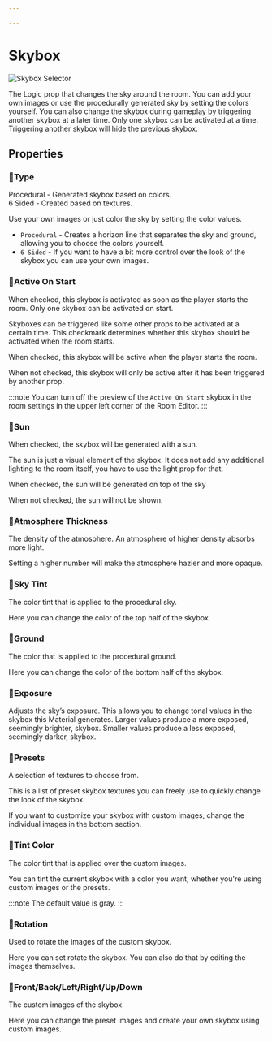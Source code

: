 ```yaml
---

---
```


# Skybox

![Skybox Selector](./img/Skybox-Selector.png)

The Logic prop that changes the sky around the room. You can add your own images or use the procedurally generated sky by setting the colors yourself. You can also change the skybox during gameplay by triggering another skybox at a later time. Only one skybox can be activated at a time. Triggering another skybox will hide the previous skybox.

## Properties

### :small_orange_diamond:Type

<div className="highlight-div">
Procedural - Generated skybox based on colors.<br>
6 Sided - Created based on textures.
</div>

Use your own images or just color the sky by setting the color values.

- `Procedural` - Creates a horizon line that separates the sky and ground, allowing you to choose the colors yourself.
- `6 Sided` - If you want to have a bit more control over the look of the skybox you can use your own images.

### :small_orange_diamond:Active On Start

<div className="highlight-div">
When checked, this skybox is activated as soon as the player starts the room. Only one skybox can be activated on start.
</div>

Skyboxes can be triggered like some other props to be activated at a certain time. This checkmark determines whether this skybox should be activated when the room starts. 

When checked, this skybox will be active when the player starts the room.

When not checked, this skybox will only be active after it has been triggered by another prop.

:::note
You can turn off the preview of the `Active On Start` skybox in the room settings in the upper left corner of the Room Editor.
:::

### :small_orange_diamond:Sun

<div className="highlight-div">
When checked, the skybox will be generated with a sun.
</div>

The sun is just a visual element of the skybox. It does not add any additional lighting to the room itself, you have to use the light prop for that.

When checked, the sun will be generated on top of the sky

When not checked, the sun will not be shown.

### :small_orange_diamond:Atmosphere Thickness

<div className="highlight-div">
The density of the atmosphere. An atmosphere of higher density absorbs more light.
</div>

Setting a higher number will make the atmosphere hazier and more opaque.

### :small_orange_diamond:Sky Tint

<div className="highlight-div">
The color tint that is applied to the procedural sky.
</div>

Here you can change the color of the top half of the skybox.

### :small_orange_diamond:Ground

<div className="highlight-div">
The color that is applied to the procedural ground.
</div>

Here you can change the color of the bottom half of the skybox.

### :small_orange_diamond:Exposure

<div className="highlight-div">
Adjusts the sky’s exposure. This allows you to change tonal values in the skybox this Material generates. Larger values produce a more exposed, seemingly brighter, skybox. Smaller values produce a less exposed, seemingly darker, skybox.
</div>

### :small_orange_diamond:Presets

<div className="highlight-div">
A selection of textures to choose from.
</div>

This is a list of preset skybox textures you can freely use to quickly change the look of the skybox.

If you want to customize your skybox with custom images, change the individual images in the bottom section.

### :small_orange_diamond:Tint Color

<div className="highlight-div">
The color tint that is applied over the custom images.
</div>

You can tint the current skybox with a color you want, whether you're using custom images or the presets.

:::note
The default value is gray.
:::

### :small_orange_diamond:Rotation

<div className="highlight-div">
Used to rotate the images of the custom skybox.
</div>

Here you can set rotate the skybox. You can also do that by editing the images themselves.

### :small_orange_diamond:Front/Back/Left/Right/Up/Down

<div className="highlight-div">
The custom images of the skybox.
</div>

Here you can change the preset images and create your own skybox using custom images.
